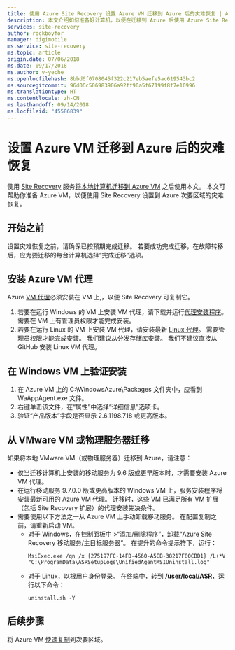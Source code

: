 ```yaml
---
title: 使用 Azure Site Recovery 设置 Azure VM 迁移到 Azure 后的灾难恢复 | Azure
description: 本文介绍如何准备好计算机，以便在迁移到 Azure 后使用 Azure Site Recovery 设置 Azure 区域之间的灾难恢复。
services: site-recovery
author: rockboyfor
manager: digimobile
ms.service: site-recovery
ms.topic: article
origin.date: 07/06/2018
ms.date: 09/17/2018
ms.author: v-yeche
ms.openlocfilehash: 8bbd6f0708045f322c217eb5aefe5ac619543bc2
ms.sourcegitcommit: 96d06c506983906a92ff90a5f67199f8f7e10996
ms.translationtype: HT
ms.contentlocale: zh-CN
ms.lasthandoff: 09/14/2018
ms.locfileid: "45586839"
---
```

# <a name="set-up-disaster-recovery-for-azure-vms-after-migration-to-azure"></a>设置 Azure VM 迁移到 Azure 后的灾难恢复 

使用 [Site Recovery](site-recovery-overview.md) 服务[将本地计算机迁移到 Azure VM](tutorial-migrate-on-premises-to-azure.md) 之后使用本文。 本文可帮助你准备 Azure VM，以便使用 Site Recovery 设置到 Azure 次要区域的灾难恢复。

## <a name="before-you-start"></a>开始之前

设置灾难恢复之前，请确保已按预期完成迁移。 若要成功完成迁移，在故障转移后，应为要迁移的每台计算机选择“完成迁移”选项。 

## <a name="install-the-azure-vm-agent"></a>安装 Azure VM 代理

Azure [VM 代理](../virtual-machines/extensions/agent-windows.md)必须安装在 VM 上,，以便 Site Recovery 可复制它。

1. 若要在运行 Windows 的 VM 上安装 VM 代理，请下载并运行[代理安装程序](http://go.microsoft.com/fwlink/?LinkID=394789&clcid=0x409)。 需要在 VM 上有管理员权限才能完成安装。
2. 若要在运行 Linux 的 VM 上安装 VM 代理，请安装最新 [Linux 代理](../virtual-machines/extensions/agent-linux.md)。 需要管理员权限才能完成安装。 我们建议从分发存储库安装。 我们不建议直接从 GitHub 安装 Linux VM 代理。 

## <a name="validate-the-installation-on-windows-vms"></a>在 Windows VM 上验证安装

1. 在 Azure VM 上的 C:\WindowsAzure\Packages 文件夹中，应看到 WaAppAgent.exe 文件。
2. 右键单击该文件，在“属性”中选择“详细信息”选项卡。
3. 验证“产品版本”字段是否显示 2.6.1198.718 或更高版本。

## <a name="migration-from-vmware-vms-or-physical-servers"></a>从 VMware VM 或物理服务器迁移

如果将本地 VMware VM（或物理服务器）迁移到 Azure，请注意：

- 仅当迁移计算机上安装的移动服务为 9.6 版或更早版本时，才需要安装 Azure VM 代理。
- 在运行移动服务 9.7.0.0 版或更高版本的 Windows VM 上，服务安装程序将安装最新可用的 Azure VM 代理。 迁移时，这些 VM 已满足所有 VM 扩展（包括 Site Recovery 扩展）的代理安装先决条件。
- 需要使用以下方法之一从 Azure VM 上手动卸载移动服务。 在配置复制之前，请重新启动 VM。
    - 对于 Windows，在控制面板中 >“添加/删除程序”，卸载“Azure Site Recovery 移动服务/主目标服务器”。 在提升的命令提示符下，运行：
        ```
        MsiExec.exe /qn /x {275197FC-14FD-4560-A5EB-38217F80CBD1} /L+*V "C:\ProgramData\ASRSetupLogs\UnifiedAgentMSIUninstall.log"
        ```
    - 对于 Linux，以根用户身份登录。 在终端中，转到 **/user/local/ASR**，运行以下命令：
        ```
        uninstall.sh -Y
        ```

## <a name="next-steps"></a>后续步骤

将 Azure VM [快速复制](azure-to-azure-quickstart.md)到次要区域。
<!-- Update_Description: update meta properties, wording update -->